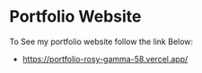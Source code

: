 # Portfolio Website
To See my portfolio website follow the link Below:
- https://portfolio-rosy-gamma-58.vercel.app/